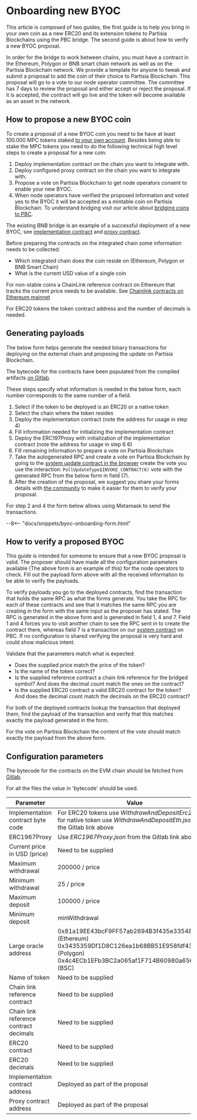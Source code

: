# Onboarding new BYOC

This article is composed of two guides, the first guide is to help you bring in your own coin as a new ERC20 and its
extension tokens to Partisia Blockchains using the PBC
bridge. The second guide is about how to verify a new BYOC proposal.

In order for the
bridge to work between chains, you must have a contract in the Ethereum, Polygon or BNB smart chain
network as well
as on the Partisia
Blockchain network. We provide a template for anyone to tweak and submit a proposal to add the coin
of their choice to
Partisia Blockchain.
This proposal will go to a vote to our node operator committee. The committee has 7 days to
review the proposal and
either accept or reject the proposal.
If it is accepted, the contract will go live and the token will become available as an asset in the
network.

## How to propose a new BYOC coin

To create a proposal of a new BYOC coin you need to be have at least 100.000 MPC tokens
staked [to your own account](../mpc-token-model-and-account-elements.md#stakedtoself).
Besides being able to stake the MPC tokens you need to do the following
technical high level
steps to create a proposal for a new coin:

1. Deploy implementation contract on the chain you want to integrate with.
2. Deploy configured proxy contract on the chain you want to integrate with.
3. Propose a vote on Partisia Blockchain to get node operators consent to enable your new BYOC.
4. When node operators have verified the proposed information and voted yes to the BYOC it will be
   accepted as a mintable coin on Partisia Blockchain. To understand bridging visit our article
   about [bridging coins to PBC](bridging-byoc-by-sending-transactions.md#how-does-the-bridge-work).

The existing BNB bridge is an example of a successful deployment of a new BYOC,
see [implementation contract](https://bscscan.com/address/0xf393d008077c97f2632fa04a910969ac58f88e3c)
and [proxy contract](https://bscscan.com/address/0x05ee4eee70452dd555ecc3f997ea03c6fba29ac1).

Before preparing the contracts on the integrated chain some information needs to be collected:

- Which integrated chain does the coin reside on (Ethereum, Polygon or BNB Smart Chain)
- What is the current USD value of a single coin

For non-stable coins a ChainLink reference contract on Ethereum that tracks the current price needs
to be available.
See [Chainlink contracts on Ethereum mainnet](https://data.chain.link/ethereum/mainnet)

For ERC20 tokens the token contract address and the number of decimals is needed.

## Generating payloads

The below form helps generate the needed binary transactions for deploying on the external chain and
proposing the update on Partisia Blockchain.

The bytecode for the contracts have been populated from the compiled
artifacts [on Gitlab](https://gitlab.com/partisiablockchain/governance/byoc-contract-eth/-/packages/8687576).

These steps specify what information is needed in the below form, each number corresponds to the same number of a field.

1. Select if the token to be deployed is an ERC20 or a native token
2. Select the chain where the token resides
3. Deploy the implementation contract (note the address for usage in step 4)
4. Fill information needed for initializing the implementation contract
5. Deploy the ERC197Proxy with initialization of the implementation contract (note the address for
   usage in step 6 6)
6. Fill remaining information to prepare a vote on Partisia Blockchain
7. Take the autogenerated RPC and create a vote on Partisia Blockchain by going to
   the [system update contract in the browser](https://browser.partisiablockchain.com/contracts/04c5f00d7c6d70c3d0919fd7f81c7b9bfe16063620/proposeUpdate)
   create the vote you use the interaction: `PollUpdateType$INVOKE_CONTRACT(6)` vote with the generated RPC from the
   below form in field (7).
8. After the creation of the proposal, we suggest you share your forms details with [the community](../../get-support-from-pbc-community.md) to make it easier for
   them to verify your proposal.

For step 2 and 4 the form below allows using Metamask to send the transactions.

--8<-- "docs/snippets/byoc-onboarding-form.html"

## How to verify a proposed BYOC

This guide is intended for someone to ensure that a new BYOC proposal is valid. The proposer should have made all the
configuration parameters available (The above form is an example of this) for the node operators to
check. Fill out the payload form above with all the received information to be able to verify the
payloads.

To verify payloads you go to the deployed contracts, find the transaction that holds the same RPC as what the forms
generate. You take the RPC for each of these contracts and see that
it matches the same RPC you are creating in the form with the same input as the proposer has stated. The RPC is
generated in the above form and is generated in field 1, 4 and 7. Field 1 and 4 forces you to visit another chain to see
the RPC sent in to create the contract there, whereas field 7 is a transaction on
our [system contract](../../smart-contracts/what-is-a-smart-contract.md#the-different-contract-types-and-their-life-on-the-blockchain)
on PBC. If no
configuration
is shared verifying the proposal is very hard and could show malicious intent.

Validate that the parameters match what is expected:

- Does the supplied price match the price of the token?
- Is the name of the token correct?
- Is the supplied reference contract a chain link reference for the bridged symbol? And does the
  decimal count match the ones on the contract?
- Is the supplied ERC20 contract a valid ERC20 contract for the token? And does the decimal count
  match the decimals on the ERC20 contract?

For both of the deployed contracts lookup the transaction that deployed them, find the payload of
the transaction and verify that this matches exactly the payload generated in the form.

For the vote on Partisia Blockchain the content of the vote should match exactly the payload from
the above form.

## Configuration parameters

The bytecode for the contracts on the EVM chain should be fetched
from [Gitlab](https://gitlab.com/partisiablockchain/governance/byoc-contract-eth/-/packages/8687576).

For all the files the value in 'bytecode' should be used.

| Parameter                              | Value                                                                                                                                                               |
|----------------------------------------|---------------------------------------------------------------------------------------------------------------------------------------------------------------------|
| Implementation contract byte code      | For ERC20 tokens use _WithdrawAndDepositErc20.json_, for native token use _WithdrawAndDepositEth.json_ from the Gitlab link above                                   |
| ERC1967Proxy                           | Use _ERC1967Proxy.json_ from the Gitlab link above                                                                                                                  |
| Current price in USD (price)           | Need to be supplied                                                                                                                                                 |
| Maximum withdrawal                     | 200000 / price                                                                                                                                                      |
| Minimum withdrawal                     | 25 / price                                                                                                                                                          |
| Maximum deposit                        | 100000 / price                                                                                                                                                      |
| Minimum deposit                        | minWithdrawal                                                                                                                                                       |
| Large oracle address                   | 0x81a19EE43bcF9FF57ab2694B3f435e3354894B3A (Ethereum)<br/>0x3435359Df1D8C126ea1b68BB51E958fdf43F8272 (Polygon)<br/>0x4c4ECb1EFb3BC2a065af1F714B60980a6562C26f (BSC) |
| Name of token                          | Need to be supplied                                                                                                                                                 |
| Chain link reference contract          | Need to be supplied                                                                                                                                                 |
| Chain link reference contract decimals | Need to be supplied                                                                                                                                                 |
| ERC20 contract                         | Need to be supplied                                                                                                                                                 |
| ERC20 decimals                         | Need to be supplied                                                                                                                                                 |
| Implementation contract address        | Deployed as part of the proposal                                                                                                                                    |
| Proxy contract address                 | Deployed as part of the proposal                                                                                                                                    |